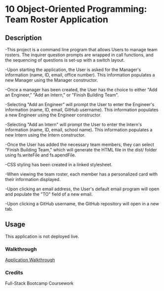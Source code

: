 # 10 Object-Oriented Programming: Team Roster Application

## Description

-This project is a command line program that allows Users to manage team rosters. The inquirer question prompts are wrapped in call functions, and the sequencing of questions is set-up with a switch layout.

-Upon starting the application, the User is asked for the Manager's information (name, ID, email, office number). This information populates a new Manager using the Manager constructor.

-Once a manager has been created, the User has the choice to either "Add an Engineer," "Add an Intern," or "Finish Building Team".

-Selecting "Add an Engineer" will prompt the User to enter the Engineer's information (name, ID, email, GitHub username). This information populates a new Engineer using the Engineer constructor.

-Selecting "Add an Intern" will prompt the User to enter the Intern's information (name, ID, email, school name). This information populates a new Intern using the Intern constructor.

-Once the User has added the necessary team members, they can select "Finish Building Team," which will generate the HTML file in the dist/ folder using fs.writeFile and fs.apendFile.

-CSS styling has been created in a linked stylesheet.

-When viewing the team roster, each member has a personalized card with their information displayed.

-Upon clicking an email address, the User's default email program will open and populate the "TO" field of a new email.

-Upon clicking a GitHub username, the GitHub repository will open in a new tab.

## Usage

This application is not deployed live.

### Walkthrough
[Application Walkthrough](https://drive.google.com/file/d/1jpROUX06LSC8qcOlZZak7XM3beGNROAl/view)

### Credits

Full-Stack Bootcamp Coursework